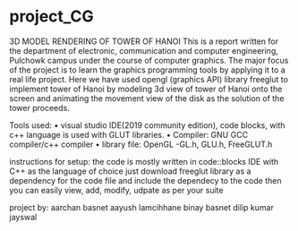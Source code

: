 # project_CG
3D MODEL RENDERING OF TOWER OF HANOI
This is a report written for the department of electronic, communication and computer engineering, Pulchowk campus 
under the course of computer graphics. The major focus of the project is to learn the graphics programming tools by 
applying it to a real life project. Here we have used opengl (graphics API) library freeglut to implement tower of 
Hanoi by modeling 3d view of tower of Hanoi onto the screen and animating the movement view of the disk as the 
solution of the tower proceeds. 

Tools used:
    • visual studio IDE(2019 community edition), code blocks, with c++ language is used with GLUT libraries.
    • Compiler: GNU GCC compiler/c++ compiler
    • library file: OpenGL -GL.h, GLU.h, FreeGLUT.h

instructions for setup:
the code is mostly written in code::blocks IDE with C++ as the language of choice 
just download freeglut library as a dependency for the code file and include the dependecy to the code
then you can easily view, add, modify, udpate as per your suite 

project by:
aarchan basnet
aayush lamcihhane
binay basnet
dilip kumar jayswal
